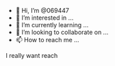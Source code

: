 - 👋 Hi, I’m @069447
- 👀 I’m interested in ...
- 🌱 I’m currently learning ...
- 💞️ I’m looking to collaborate on ...
- 📫 How to reach me ...

<!---
069447/069447 is a ✨ special ✨ repository because its `README.md` (this file) appears on your GitHub profile.
You can click the Preview link to take a look at your changes.
---> I really want reach

